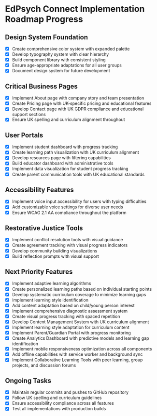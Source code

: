 # EdPsych Connect Implementation Roadmap Progress

## Design System Foundation
- [x] Create comprehensive color system with expanded palette
- [x] Develop typography system with clear hierarchy
- [x] Build component library with consistent styling
- [x] Ensure age-appropriate adaptations for all user groups
- [x] Document design system for future development

## Critical Business Pages
- [x] Implement About page with company story and team presentation
- [x] Create Pricing page with UK-specific pricing and educational features
- [x] Develop Contact page with UK GDPR compliance and educational support sections
- [x] Ensure UK spelling and curriculum alignment throughout

## User Portals
- [x] Implement student dashboard with progress tracking
- [x] Create learning path visualization with UK curriculum alignment
- [x] Develop resources page with filtering capabilities
- [x] Build educator dashboard with administrative tools
- [x] Implement data visualization for student progress tracking
- [x] Create parent communication tools with UK educational standards

## Accessibility Features
- [x] Implement voice input accessibility for users with typing difficulties
- [x] Add customizable voice settings for diverse user needs
- [x] Ensure WCAG 2.1 AA compliance throughout the platform

## Restorative Justice Tools
- [x] Implement conflict resolution tools with visual guidance
- [x] Create agreement tracking with visual progress indicators
- [x] Develop community building visualizations
- [x] Build reflection prompts with visual support

## Next Priority Features
- [x] Implement adaptive learning algorithms
- [x] Create personalized learning paths based on individual starting points
- [x] Develop systematic curriculum coverage to minimize learning gaps
- [x] Implement learning style identification
- [x] Add content adaptation based on child/young person interest
- [x] Implement comprehensive diagnostic assessment system
- [x] Create visual progress tracking with spaced repetition
- [x] Develop Content Management System with UK curriculum alignment
- [x] Implement learning style adaptation for curriculum content
- [x] Implement Parent/Guardian Portal with progress monitoring
- [x] Create Analytics Dashboard with predictive models and learning gap identification
- [x] Implement mobile responsiveness optimization across all components
- [x] Add offline capabilities with service worker and background sync
- [x] Implement Collaborative Learning Tools with peer learning, group projects, and discussion forums

## Ongoing Tasks
- [x] Maintain regular commits and pushes to GitHub repository
- [x] Follow UK spelling and curriculum guidelines
- [x] Ensure accessibility compliance across all features
- [x] Test all implementations with production builds
